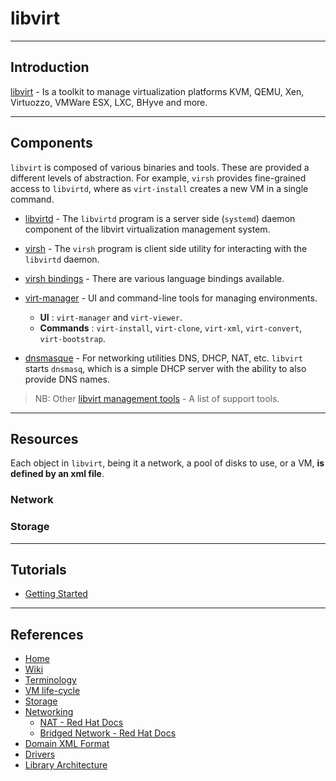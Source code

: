 # libvirt

---

## Introduction

[libvirt](https://libvirt.org/) - Is a toolkit to manage virtualization platforms KVM, QEMU, Xen, Virtuozzo, VMWare ESX, LXC, BHyve and more.

---

## Components

`libvirt` is composed of various binaries and tools. These are provided a different levels of abstraction. For example, `virsh` provides fine-grained access to `libvirtd`, where as `virt-install` creates a new VM in a single command.

* [libvirtd](https://linux.die.net/man/8/libvirtd) - The `libvirtd` program is a server side (`systemd`) daemon component of the libvirt virtualization management system.

* [virsh](https://libvirt.org/virshcmdref.html) - The `virsh` program is client side utility for interacting with the `libvirtd` daemon. 
    
* [virsh bindings](https://libvirt.org/bindings.html) - There are various language bindings available. 
    
* [virt-manager](https://virt-manager.org/) - UI and command-line tools for managing environments.
    * __UI__ : `virt-manager` and `virt-viewer`.
    * __Commands__ : `virt-install`, `virt-clone`, `virt-xml`, `virt-convert`, `virt-bootstrap`.

* [dnsmasque](http://www.thekelleys.org.uk/dnsmasq/doc.html) - For networking utilities DNS, DHCP, NAT, etc. `libvirt` starts `dnsmasq`, which is a simple DHCP server with the ability to also provide DNS names. 


> NB: Other [libvirt management tools](https://libvirt.org/apps.html) - A list of support tools.


---

## Resources

Each object in `libvirt`, being it a network, a pool of disks to use, or a VM, __is defined by an xml file__.

### Network

### Storage


---

## Tutorials

* [Getting Started](http://rabexc.org/posts/how-to-get-started-with-libvirt-on)

---

## References

* [Home](https://libvirt.org/)
* [Wiki](https://wiki.libvirt.org/page/Main_Page)
* [Terminology](https://libvirt.org/goals.html)
* [VM life-cycle](https://wiki.libvirt.org/page/VM_lifecycle)
* [Storage](https://libvirt.org/storage.html)
* [Networking](https://wiki.libvirt.org/page/VirtualNetworking)
    * [NAT - Red Hat Docs](https://access.redhat.com/documentation/en-us/red_hat_enterprise_linux/7/html/virtualization_deployment_and_administration_guide/chap-Network_configuration#sect-Network_configuration-Network_Address_Translation_NAT_with_libvirt)
    * [Bridged Network - Red Hat Docs](https://access.redhat.com/documentation/en-us/red_hat_enterprise_linux/7/html/virtualization_deployment_and_administration_guide/sect-Network_configuration-Bridged_networking#sect-Network_configuration-Bridged_networking_in_RHEL)
* [Domain XML Format](https://libvirt.org/formatdomain.html)
* [Drivers](https://libvirt.org/drivers.html)
* [Library Architecture](https://www.ibm.com/developerworks/linux/library/l-libvirt/)

